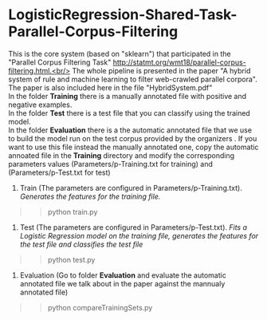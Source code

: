# LogisticRegression-Shared-Task-Parallel-Corpus-Filtering

This is the core system (based on "sklearn") that participated in the "Parallel Corpus Filtering Task" http://statmt.org/wmt18/parallel-corpus-filtering.html.<br/>
The whole pipeline is presented in the paper "A hybrid system of rule and machine learning to filter web-crawled parallel corpora". 
The paper is also included here in the file "HybridSystem.pdf"  <br/>
In the folder **Training** there is a manually annotated file with positive and negative examples.<br/>
In the folder **Test** there is a test file that you can classify using the trained model.<br/>
In the folder **Evaluation** there is a the automatic annotated file that we use to build the model run on the 
test corpus provided by the organizers . If you want to use this file instead the manually annotated one, copy the automatic annoated file 
 in the **Training** directory and modify the corresponding
parameters values (Parameters/p-Training.txt for training) and (Parameters/p-Test.txt for test)<br/>

1. Train (The parameters are configured in Parameters/p-Training.txt). *Generates the features for the training file.*
>> python train.py

1. Test (The parameters are configured in Parameters/p-Test.txt). *Fits a Logistic Regression model on the training file, 
generates the features for the test file and classifies the test file*
>> python test.py

1. Evaluation (Go to folder **Evaluation** and evaluate the automatic annotated file we talk about in the paper 
against the mannualy annotated file)
>> python compareTrainingSets.py

